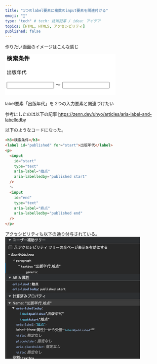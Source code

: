 ```yaml
---
title: "1つのlabel要素に複数のinput要素を関連付ける"
emoji: "🍢"
type: "tech" # tech: 技術記事 / idea: アイデア
topics: [HTML, HTML5, アクセシビリティ]
published: false
---
```


作りたい画面のイメージはこんな感じ

![検索条件のイメージ](/images/f5c4ffe50e6ff2/image1.png)

label要素「出版年代」を
2つの入力要素と関連づけたい


参考にしたのは以下の記事
https://zenn.dev/uhyo/articles/aria-label-and-labelledby

以下のようなコードになった。

```html
<h3>検索条件</h3>
<label id="published" for="start">出版年代</label>
<p>
  <input
    id="start"
    type="text"
    aria-label="始点"
    aria-labelledby="published start"
  />
  〜
  <input
    id="end"
    type="text"
    aria-label="終点"
    aria-labelledby="published end"
  />
</p>
```

アクセシビリティも以下の通り付与されている。
![付与されたアクセシビリティのイメージ](/images/f5c4ffe50e6ff2/image2.png)
